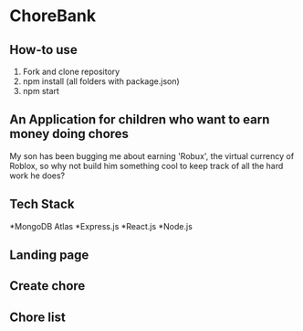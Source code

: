 # ChoreBank

## How-to use
1. Fork and clone repository
2. npm install (all folders with package.json)
3. npm start 

## An Application for children who want to earn money doing chores
My  son has been bugging me about earning 'Robux', the virtual currency of Roblox, so why not build him something cool to keep track of all the hard work he does?

## Tech Stack
*MongoDB Atlas
*Express.js
*React.js
*Node.js

## Landing page

## Create chore

## Chore list
